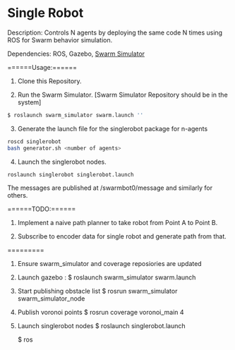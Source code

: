 # Single Robot
Description: Controls N agents by deploying the same code N times using ROS for Swarm behavior simulation.

Dependencies: ROS, Gazebo, [Swarm Simulator](https://github.com/Swarm-IITKgp/swarm_simulator)

======Usage:======

1. Clone this Repository.

2. Run the Swarm Simulator. [Swarm Simulator Repository should be in the system]
	
```sh
$ roslaunch swarm_simulator swarm.launch ''
```

3. Generate the launch file for the singlerobot package for n-agents

```sh
roscd singlerobot
bash generator.sh <number of agents>
```

4. Launch the singlerobot nodes.

```sh
roslaunch singlerobot singlerobot.launch 
```

The messages are published at /swarmbot0/message and similarly for others.

======TODO:======


1. Implement a naive path planner to take robot from Point A to Point B.

2. Subscribe to encoder data for single robot and generate path from that.




=========
1. Ensure swarm_simulator and coverage reposiories are updated
2. Launch gazebo :
	$ roslaunch swarm_simulator swarm.launch
3. Start publishing obstacle list
	$ rosrun swarm_simulator swarm_simulator_node
4. Publish voronoi points
	$ rosrun coverage voronoi_main 4
5. Launch singlerobot nodes
	$ roslaunch singlerobot.launch
	
	$ ros

